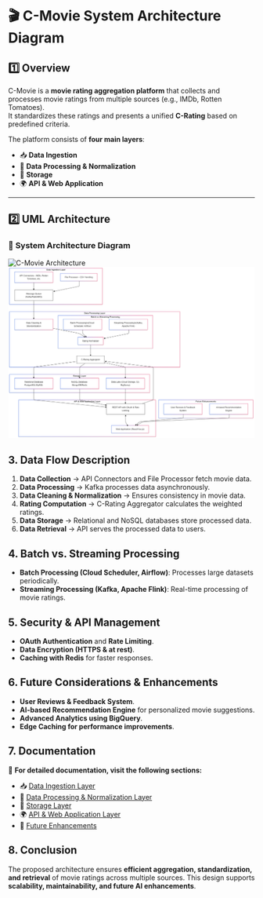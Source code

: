 # 🎬 C-Movie System Architecture Diagram  

## 1️⃣ Overview  
C-Movie is a **movie rating aggregation platform** that collects and processes movie ratings from multiple sources (e.g., IMDb, Rotten Tomatoes).  
It standardizes these ratings and presents a unified **C-Rating** based on predefined criteria.  

The platform consists of **four main layers**:  
- 📥 **Data Ingestion**  
- 🔄 **Data Processing & Normalization**  
- 💾 **Storage**  
- 🌍 **API & Web Application**  

---

## 2️⃣ UML Architecture  

### 📌 **System Architecture Diagram**  
![C-Movie Architecture](docs/c-movie-architecture-diagram.png)
![C-Movie Architecture](c-movie-architecture-diagram.png)

## 3. Data Flow Description
1. **Data Collection** → API Connectors and File Processor fetch movie data.
2. **Data Processing** → Kafka processes data asynchronously.
3. **Data Cleaning & Normalization** → Ensures consistency in movie data.
4. **Rating Computation** → C-Rating Aggregator calculates the weighted ratings.
5. **Data Storage** → Relational and NoSQL databases store processed data.
6. **Data Retrieval** → API serves the processed data to users.

## 4. Batch vs. Streaming Processing
- **Batch Processing (Cloud Scheduler, Airflow)**: Processes large datasets periodically.
- **Streaming Processing (Kafka, Apache Flink)**: Real-time processing of movie ratings.

## 5. Security & API Management
- **OAuth Authentication** and **Rate Limiting**.
- **Data Encryption (HTTPS & at rest)**.
- **Caching with Redis** for faster responses.

## 6. Future Considerations & Enhancements
- **User Reviews & Feedback System**.
- **AI-based Recommendation Engine** for personalized movie suggestions.
- **Advanced Analytics using BigQuery**.
- **Edge Caching for performance improvements**.

## 7. Documentation  
📌 **For detailed documentation, visit the following sections:**  

- 📥 [Data Ingestion Layer](docs/01-data-ingestion.md)  
- 🔄 [Data Processing & Normalization Layer](docs/02-data-processing.md)  
- 💾 [Storage Layer](docs/03-storage.md)  
- 🌍 [API & Web Application Layer](docs/04-api-web-application.md)  
- 🚀 [Future Enhancements](docs/future-enhancements.md)  

## 8. Conclusion
The proposed architecture ensures **efficient aggregation, standardization, and retrieval** of movie ratings across multiple sources. This design supports **scalability, maintainability, and future AI enhancements**.
